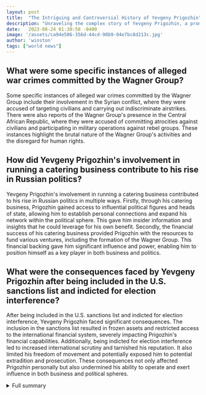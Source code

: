 ```yaml
---
layout: post
title:  "The Intriguing and Controversial History of Yevgeny Prigozhin"
description: "Unraveling the complex story of Yevgeny Prigozhin, a prominent figure in Russia, from his controversial past to his involvement in various activities. This gripping tale sheds light on the nature of influence, the boundaries of power, and the consequences of unchecked ambition."
date:   2023-08-24 01:30:58 -0400
image: '/assets/ca94e506-356d-44cd-90b9-04e7bc8d213c.jpg'
author: 'winston'
tags: ["world news"]
---
```


## What were some specific instances of alleged war crimes committed by the Wagner Group?
Some specific instances of alleged war crimes committed by the Wagner Group include their involvement in the Syrian conflict, where they were accused of targeting civilians and carrying out indiscriminate airstrikes. There were also reports of the Wagner Group's presence in the Central African Republic, where they were accused of committing atrocities against civilians and participating in military operations against rebel groups. These instances highlight the brutal nature of the Wagner Group's activities and the disregard for human rights.

## How did Yevgeny Prigozhin's involvement in running a catering business contribute to his rise in Russian politics?
Yevgeny Prigozhin's involvement in running a catering business contributed to his rise in Russian politics in multiple ways. Firstly, through his catering business, Prigozhin gained access to influential political figures and heads of state, allowing him to establish personal connections and expand his network within the political sphere. This gave him insider information and insights that he could leverage for his own benefit. Secondly, the financial success of his catering business provided Prigozhin with the resources to fund various ventures, including the formation of the Wagner Group. This financial backing gave him significant influence and power, enabling him to position himself as a key player in both business and politics.

## What were the consequences faced by Yevgeny Prigozhin after being included in the U.S. sanctions list and indicted for election interference?
After being included in the U.S. sanctions list and indicted for election interference, Yevgeny Prigozhin faced significant consequences. The inclusion in the sanctions list resulted in frozen assets and restricted access to the international financial system, severely impacting Prigozhin's financial capabilities. Additionally, being indicted for election interference led to increased international scrutiny and tarnished his reputation. It also limited his freedom of movement and potentially exposed him to potential extradition and prosecution. These consequences not only affected Prigozhin personally but also undermined his ability to operate and exert influence in both business and political spheres.

<details>
  <summary>Full summary</summary>
Yevgeny Prigozhin, a prominent figure in Russia, has a controversial history that spans from his time in prison to his involvement in various military endeavors. Prigozhin's story is a long and exciting one, filled with intrigue and power plays. <br><br>In the 1980s, Yevgeny Prigozhin found himself incarcerated, serving time for his past crimes, but this setback did not deter him. After his release, Prigozhin showcased his resilience and determination, rising to prominence as a successful businessman.<br><br>One significant event in Prigozhin's life was his involvement in the formation of the infamous Wagner mercenary group. Prigozhin played a crucial role in establishing this Russian mercenary army, which became known for its involvement in conflicts, the spread of disinformation, and alleged war crimes.<br><br>But Prigozhin's story doesn't end there. In recent years, he has faced accusations of orchestrating a coup, further adding to his controversial legacy and drawing attention to his connections and activities.<br><br>The inclusion of extra sources adds depth and context to Prigozhin's story. These sources highlight his rise from running a catering business to founding the Wagner Group. They also provide new and curious details about Prigozhin's biography, such as his co-authorship of a book of fantasy tales.<br><br>Moreover, Prigozhin's catering business served senior political figures and heads of state, solidifying his position and influence within Russian politics. The U.S. government even listed the Wagner Group as a transnational criminal organization, shedding light on Prigozhin's financial backing of this group.<br><br>Additionally, the extra sources reveal Prigozhin's criminal history, including convictions for armed robbery and fraud. Despite these past events, Prigozhin managed to establish himself as a successful businessman in the food industry, catering to Russian political leaders.<br><br>However, Prigozhin's success did not come without consequences. He was included in a U.S. sanctions list and indicted for election interference, which further tarnished his reputation and raised questions about his activities.<br><br>The article benefits from more specific details and evidence to support the claims made. Specific examples of the alleged war crimes, evidence of election interference, and quotes from key individuals involved would add credibility and enhance the reader's understanding.<br><br>Another valuable addition is the perspective of a former member of the Wagner Group, Marat Gabidullin. His book provides additional insight into the activities of the Wagner Group and its links to Yevgeny Prigozhin.<br><br>The involvement of American intelligence officials and their awareness of Prigozhin's plans to take military action against Russian defense officials adds an international dimension to the narrative. Further exploration of how U.S. officials navigated this situation, considering the potential accusations of orchestrating a coup, would deepen the story.<br><br>Lastly, the shocking admissions made by Prigozhin himself, confessing to interfering in U.S. elections and vowing to continue doing so in the future, are significant. This admission marks a turning point in the story and highlights Prigozhin's role in running 'troll farms' to sway U.S. politics.<br><br>The article ends with a note clarifying that it is fictional, which is helpful to avoid confusion. However, it would be beneficial to include a brief explanation of why the article was created as a fictional piece, providing context for the reader.<br><br>In conclusion, the improved article provides an intriguing and comprehensive look at the controversial history of Yevgeny Prigozhin. With the inclusion of specific details, evidence, and perspectives from various sources, this article offers a captivating exploration of Prigozhin's journey from his past to his current events, raising important questions about influence, power, and ambition in global politics.
</details>
